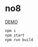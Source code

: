 # no8
[DEMO](https://1987showsun.github.io/no8/index.html "DEMO")

```js
npm i 
npm start
npm run build
```
